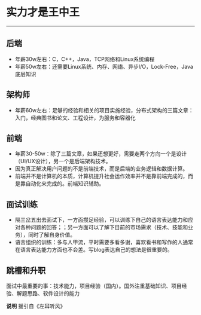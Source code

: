 # 实力才是王中王

---

## 后端
- 年薪30w左右：C，C++，Java，TCP网络和Linux系统编程
- 年薪50w左右：还需要Linux系统、内存、网络、异步I/O，Lock-Free，Java底层知识

## 架构师
- 年薪60w左右：足够的经验和相关的项目实施经验，分布式架构的三篇文章：入门，经典图书和论文、工程设计，为服务和容器化

## 前端
- 年薪30-50w：除了三篇文章，如果还想更好，需要走两个方向一个是设计（UI/UX设计），另一个是后端架构技术。
- 因为真正解决用户问题的不是前端技术，而是后端的业务逻辑和数据计算。
- 前端并不是计算机的本质，计算机提升社会运作效率并不是靠前端完成的，而是靠自动化来完成的。前端知识辅助。

## 面试训练
- 隔三岔五出去面试下，一方面攒足经验，可以训练下自己的语言表达能力和应对各种问题的回答；；另一方面可以了解下目前的市场需求（技术、技能和业务），同时了解自身价值。
- 语言组织的训练：多与人甲流，平时需要多看多谢，喜欢看书和写作的人通常在语言表达能力方面也不会差。写blog表达自己的想法是很重要的。

## 跳槽和升职
面试中最重要的事：技术能力，项目经验（国内）。国外注重基础知识、项目经验、解题思路、软件设计的能力

**说明**
援引自《左耳听风》

